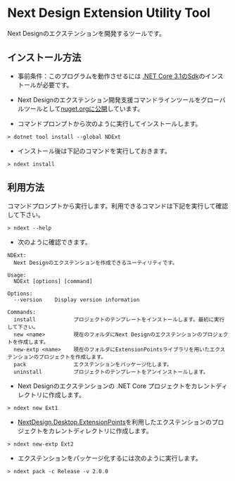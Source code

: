 # Next Design Extension Utility Tool
Next Designのエクステンションを開発するツールです。

## インストール方法
* 事前条件：このプログラムを動作させるには [.NET Core 3.1のSdk](https://dotnet.microsoft.com/download/dotnet/3.1)のインストールが必要です。

* Next Designのエクステンション開発支援コマンドラインツールをグローバルツールとして[nuget.orgに公開](https://www.nuget.org/packages/NDExt/)しています。
 * コマンドプロンプトから次のように実行してインストールします。
  
```
> dotnet tool install --global NDExt 
```

* インストール後は下記のコマンドを実行しておきます。
```
> ndext install
```

## 利用方法
コマンドプロンプトから実行します。利用できるコマンドは下記を実行して確認して下さい。

```
> ndext --help
```

* 次のように確認できます。
```
NDExt:
  Next Designのエクステンションを作成できるユーティリティです。

Usage:
  NDExt [options] [command]

Options:
  --version    Display version information

Commands:
  install            プロジェクトのテンプレートをインストールします。最初に実行して下さい。
  new <name>         現在のフォルダにNext Designのエクステンションのプロジェクトを作成します。
  new-extp <name>    現在のフォルダにExtensionPointsライブラリを用いたエクステンションのプロジェクトを作成します。
  pack               エクステンションをパッケージ化します。
  uninstall          プロジェクトのテンプレートをアンインストールします。
```

* Next Designのエクステンションの .NET Core プロジェクトをカレントディレクトリに作成します。
```
> ndext new Ext1
```

* [NextDesign.Desktop.ExtensionPoints](https://www.nuget.org/packages/NextDesign.Desktop.ExtensionPoints/)を利用したエクステンションのプロジェクトをカレントディレクトリに作成します。
```
> ndext new-extp Ext2
```

* エクステンションをパッケージ化するには次のように実行します。

```
> ndext pack -c Release -v 2.0.0 
```
